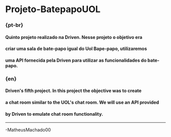 # Projeto-BatepapoUOL

### {pt-br}
#### Quinto projeto realizado na Driven. Nesse projeto o objetivo era
#### criar uma sala de bate-papo igual do Uol Bape-papo, utilizaremos
#### uma API fornecida pela Driven para utilizar as funcionalidades do bate-papo.

### {en}
#### Driven's fifth project. In this project the objective was to create 
#### a chat room similar to the UOL's chat room. We will use an API provided
#### by Driven to emulate chat room functionality.
--------------------------------------------------------------------------
-MatheusMachado00
